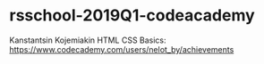 # rsschool-2019Q1-codeacademy
Kanstantsin Kojemiakin
HTML CSS Basics: https://www.codecademy.com/users/nelot_by/achievements